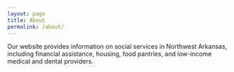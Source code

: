 ```yaml
---
layout: page
title: About
permalink: /about/
---
```



Our website provides information on social services in Northwest Arkansas, including financial assistance, housing, food pantries, and low-income medical and dental providers.
